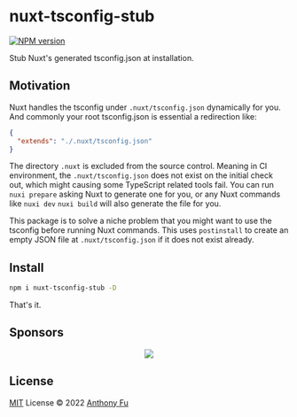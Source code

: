 # nuxt-tsconfig-stub

[![NPM version](https://img.shields.io/npm/v/nuxt-tsconfig-stub?color=a1b858&label=)](https://www.npmjs.com/package/nuxt-tsconfig-stub)

Stub Nuxt's generated tsconfig.json at installation.

## Motivation

Nuxt handles the tsconfig under `.nuxt/tsconfig.json` dynamically for you. And commonly your root tsconfig.json is essential a redirection like:

```json
{
  "extends": "./.nuxt/tsconfig.json"
}
```

The directory `.nuxt` is excluded from the source control. Meaning in CI environment, the `.nuxt/tsconfig.json` does not exist on the initial check out, which might causing some TypeScript related tools fail. You can run `nuxi prepare` asking Nuxt to generate one for you, or any Nuxt commands like `nuxi dev` `nuxi build` will also generate the file for you.

This package is to solve a niche problem that you might want to use the tsconfig before running Nuxt commands. This uses `postinstall` to create an empty JSON file at `.nuxt/tsconfig.json` if it does not exist already.

## Install

```sh
npm i nuxt-tsconfig-stub -D
```

That's it.

## Sponsors

<p align="center">
  <a href="https://cdn.jsdelivr.net/gh/antfu/static/sponsors.svg">
    <img src='https://cdn.jsdelivr.net/gh/antfu/static/sponsors.svg'/>
  </a>
</p>

## License

[MIT](./LICENSE) License © 2022 [Anthony Fu](https://github.com/antfu)

